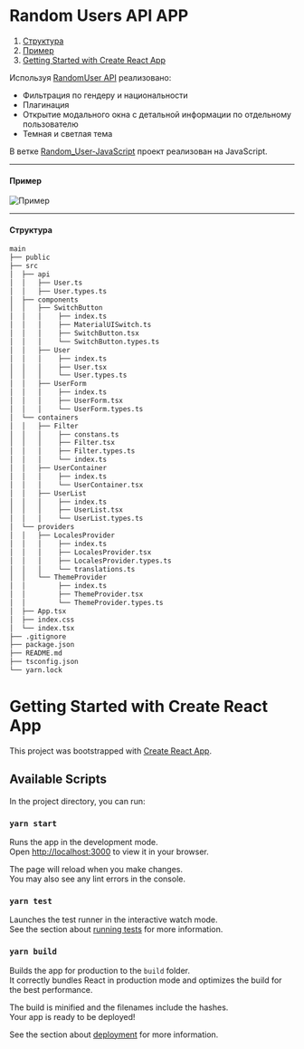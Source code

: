 # Random Users API APP

1. [Структура](#Structure)
1. [Пример](#Example)
1. [Getting Started with Create React App](#class)

Используя [RandomUser API](https://randomuser.me/documentation) реализовано:

- Фильтрация по гендеру и национальности
- Плагинация
- Открытие модального окна с детальной информации по отдельному пользователю
- Темная и светлая тема

В ветке [Random_User-JavaScript](https://github.com/Jannik666/Random-User-API) проект реализован на JavaScript.

---

#### <a name="Example"></a> Пример

![Пример](./random-users.gif)

---

#### <a name="Structure"></a> Структура

```q
main
├── public
├── src
│  ├── api
│  │   ├── User.ts
│  │   ├── User.types.ts
│  ├── components
│  │   ├── SwitchButton
│  │   │    ├── index.ts
│  │   │    ├── MaterialUISwitch.ts
│  │   │    ├── SwitchButton.tsx
│  │   │    └── SwitchButton.types.ts
│  │   ├── User
│  │   │    ├── index.ts
│  │   │    ├── User.tsx
│  │   │    └── User.types.ts
│  │   ├── UserForm
│  │   │    ├── index.ts
│  │   │    ├── UserForm.tsx
│  │   │    └── UserForm.types.ts
│  └── containers
│  │   ├── Filter
│  │   │    ├── constans.ts
│  │   │    ├── Filter.tsx
│  │   │    ├── Filter.types.ts
│  │   │    └── index.ts
│  │   ├── UserContainer
│  │   │    ├── index.ts
│  │   │    └── UserContainer.tsx
│  │   ├── UserList
│  │   │    ├── index.ts
│  │   │    ├── UserList.tsx
│  │   │    └── UserList.types.ts
│  └── providers
│  │   ├── LocalesProvider
│  │   │    ├── index.ts
│  │   │    ├── LocalesProvider.tsx
│  │   │    ├── LocalesProvider.types.ts
│  │   │    └── translations.ts
│  │   └── ThemeProvider
│  │        ├── index.ts
│  │        ├── ThemeProvider.tsx
│  │        └── ThemeProvider.types.ts
│  ├── App.tsx
│  ├── index.css
│  └── index.tsx
├── .gitignore
├── package.json
├── README.md
├── tsconfig.json
└── yarn.lock
```

# <a name="class"></a> Getting Started with Create React App

This project was bootstrapped with [Create React App](https://github.com/facebook/create-react-app).

## Available Scripts

In the project directory, you can run:

### `yarn start`

Runs the app in the development mode.\
Open [http://localhost:3000](http://localhost:3000) to view it in your browser.

The page will reload when you make changes.\
You may also see any lint errors in the console.

### `yarn test`

Launches the test runner in the interactive watch mode.\
See the section about [running tests](https://facebook.github.io/create-react-app/docs/running-tests) for more information.

### `yarn build`

Builds the app for production to the `build` folder.\
It correctly bundles React in production mode and optimizes the build for the best performance.

The build is minified and the filenames include the hashes.\
Your app is ready to be deployed!

See the section about [deployment](https://facebook.github.io/create-react-app/docs/deployment) for more information.

